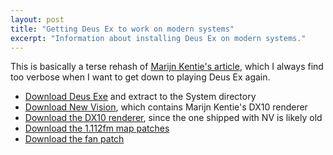 ```yaml
---
layout: post
title: "Getting Deus Ex to work on modern systems"
excerpt: "Information about installing Deus Ex on modern systems."
---
```


This is basically a terse rehash of [Marijn Kentie's article][dxms], which I
always find too verbose when I want to get down to playing Deus Ex again.

- [Download Deus Exe][dexe] and extract to the System directory
- [Download New Vision][newvision], which contains Marijn Kentie's DX10
  renderer
- [Download the DX10 renderer][dx10], since the one shipped with NV is likely
  old
- [Download the 1.112fm map patches][maps]
- [Download the fan patch][fanpatch]

[dxms]: http://kentie.net/article/dxguide/
[dexe]: http://kentie.net/article/dxguide/#downloads
[newvision]: http://www.moddb.com/mods/new-vision
[dx10]: http://kentie.net/article/d3d10drv/#downloads
[maps]: http://www.dxm.be/navigator.php5?lang=en&content=202
[fanpatch]: https://code.google.com/p/deusexv2/downloads/list
